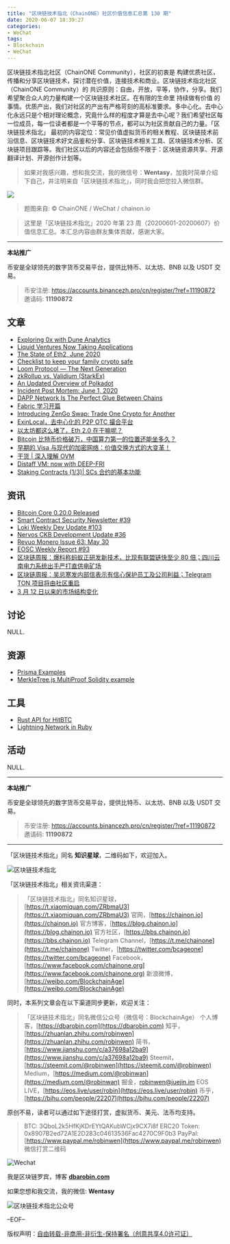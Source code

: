 ```yaml
---
title: "区块链技术指北（ChainONE）社区价值信息汇总第 130 期"
date: 2020-06-07 18:39:27
categories:
- WeChat
tags:
- Blockchain
- WeChat
---
```

区块链技术指北社区（ChainONE Community），社区的初衷是 构建优质社区，传播和分享区块链技术，探讨潜在价值，连接技术和商业。区块链技术指北社区（ChainONE Community）的 共识原则：自由，开放，平等，协作，分享。我们希望聚合众人的力量构建一个区块链技术社区。在有限的生命里 持续做有价值 的事情。优质产出，我们对社区的产出有严格苛刻的高标准要求。多中心化。去中心化永远只是个相对理论概念，究竟什么样的程度才算是去中心呢？我们希望社区每一位成员，每一位读者都是一个平等的节点，都可以为社区贡献自己的力量。「区块链技术指北」 最初的内容定位：常见价值虚拟货币的相关教程、区块链技术前沿信息、区块链技术好文品鉴和分享、区块链技术相关工具、区块链技术分析、区块链项目跟踪等。我们社区以后的内容还会包括但不限于：区块链资源共享、开源翻译计划、开源创作计划等。
<!-- more -->

> 如果对我感兴趣，想和我交流，我的微信号：**Wentasy**，加我时简单介绍下自己，并注明来自「区块链技术指北」，同时我会把您拉入微信群。

![](https://cdn.dbarobin.com/EFxCQjC.png)

> 题图来自: © ChainONE / WeChat / chainon.io

> 这里是「区块链技术指北」2020 年第 23 周（20200601-20200607）价值信息汇总。本汇总内容由群友集体贡献，感谢大家。

***

**本站推广**

币安是全球领先的数字货币交易平台，提供比特币、以太坊、BNB 以及 USDT 交易。

> 币安注册: https://accounts.binancezh.pro/cn/register/?ref=11190872
> 邀请码: **11190872**

## 文章

* [Exploring 0x with Dune Analytics](https://bbs.chainon.io/d/5785)
* [Liquid Ventures Now Taking Applications](https://bbs.chainon.io/d/5787)
* [The State of Eth2, June 2020](https://bbs.chainon.io/d/5789)
* [Checklist to keep your family crypto safe](https://bbs.chainon.io/d/5790)
* [Loom Protocol — The Next Generation](https://bbs.chainon.io/d/5792)
* [zkRollup vs. Validium (StarkEx)](https://bbs.chainon.io/d/5793)
* [An Updated Overview of Polkadot](https://bbs.chainon.io/d/5795)
* [Incident Post Mortem: June 1, 2020](https://bbs.chainon.io/d/5797)
* [DAPP Network Is The Perfect Glue Between Chains](https://bbs.chainon.io/d/5799)
* [Fabric 学习开篇](https://bbs.chainon.io/d/5800)
* [Introducing ZenGo Swap: Trade One Crypto for Another](https://bbs.chainon.io/d/5801)
* [ExinLocal，去中心化的 P2P OTC 撮合平台](https://bbs.chainon.io/d/5802)
* [以太坊都这么堵了，Eth 2.0 在干嘛呢？](https://bbs.chainon.io/d/5804)
* [Bitcoin 比特币价格破万，中国算力第一的位置还能坐多久？](https://bbs.chainon.io/d/5805)
* [早期的 Visa 与现代的加密网络：价值交换方式的大变革！](https://bbs.chainon.io/d/5811)
* [干货 | 深入理解 OVM](https://bbs.chainon.io/d/5812)
* [Distaff VM: now with DEEP-FRI](https://bbs.chainon.io/d/5813)
* [Staking Contracts (1/3)| SCs 合约的基本功能](https://bbs.chainon.io/d/5815)

## 资讯

* [Bitcoin Core 0.20.0 Released](https://bbs.chainon.io/d/5786)
* [Smart Contract Security Newsletter #39](https://bbs.chainon.io/d/5788)
* [Loki Weekly Dev Update #103](https://bbs.chainon.io/d/5791)
* [Nervos CKB Development Update #36](https://bbs.chainon.io/d/5794)
* [Revuo Monero Issue 63: May 30](https://bbs.chainon.io/d/5796)
* [EOSC Weekly Report #93](https://bbs.chainon.io/d/5798)
* [区块链周报：爆料称蚂蚁正研发新技术，比现有联盟链快至少 80 倍；四川云南电力系统出手严打直供电矿场](https://bbs.chainon.io/d/5803)
* [区块链周报：吴忌寒发内部信表示有信心保护员工及公司利益；Telegram TON 项目将由社区重启](https://bbs.chainon.io/d/5806)
* [3 月 12 日以来的市场结构变化](https://bbs.chainon.io/d/5814)

## 讨论

NULL.

## 资源

* [Prisma Examples](https://bbs.chainon.io/d/5808)
* [MerkleTree.js MultiProof Solidity example](https://bbs.chainon.io/d/5809)

## 工具

* [Rust API for HitBTC](https://bbs.chainon.io/d/5807)
* [Lightning Network in Ruby](https://bbs.chainon.io/d/5810)

## 活动

NULL.

***

**本站推广**

币安是全球领先的数字货币交易平台，提供比特币、以太坊、BNB 以及 USDT 交易。

> 币安注册: https://accounts.binancezh.pro/cn/register/?ref=11190872
> 邀请码: **11190872**

***

「区块链技术指北」同名 **知识星球**，二维码如下，欢迎加入。

![区块链技术指北](https://cdn.dbarobin.com/3YzonTR.png)

「区块链技术指北」相关资讯渠道：

> 「区块链技术指北」同名知识星球，[https://t.xiaomiquan.com/ZRbmaU3](https://t.xiaomiquan.com/ZRbmaU3)
> 官网，[https://chainon.io](https://chainon.io)
> 官方博客，[https://blog.chainon.io](https://blog.chainon.io)
> 官方社区，[https://bbs.chainon.io](https://bbs.chainon.io)
> Telegram Channel，[https://t.me/chainone](https://t.me/chainone)
> Twitter，[https://twitter.com/bcageone](https://twitter.com/bcageone)
> Facebook，[https://www.facebook.com/chainone.org](https://www.facebook.com/chainone.org)
> 新浪微博，[https://weibo.com/BlockchainAge](https://weibo.com/BlockchainAge)

同时，本系列文章会在以下渠道同步更新，欢迎关注：

> 「区块链技术指北」同名微信公众号（微信号：BlockchainAge）
> 个人博客，[https://dbarobin.com](https://dbarobin.com)
> 知乎，[https://zhuanlan.zhihu.com/robinwen](https://zhuanlan.zhihu.com/robinwen)
> 简书，[https://www.jianshu.com/c/a37698a12ba9](https://www.jianshu.com/c/a37698a12ba9)
> Steemit，[https://steemit.com/@robinwen](https://steemit.com/@robinwen)
> Medium，[https://medium.com/@robinwan](https://medium.com/@robinwan)
> 掘金，[robinwen@juejin.im](https://juejin.im/user/5673ccae60b2260ee435f89a/posts)
> EOS LIVE，[https://eos.live/user/robin](https://eos.live/user/robin)
> 币乎，[https://bihu.com/people/22207](https://bihu.com/people/22207)

原创不易，读者可以通过如下途径打赏，虚拟货币、美元、法币均支持。

> BTC: 3QboL2k5HfKjKDrEYtQAKubWCjx9CX7i8f
> ERC20 Token: 0x8907B2ed72A1E2D283c04613536Fac4270C9F0b3
> PayPal: [https://www.paypal.me/robinwen](https://www.paypal.me/robinwen)
> 微信打赏二维码

![Wechat](https://cdn.dbarobin.com/SzoNl5b.jpg)

我是区块链罗宾，博客 **[dbarobin.com](https://dbarobin.com/)**

如果您想和我交流，我的微信: **Wentasy**

![区块链技术指北公众号](https://cdn.dbarobin.com/w0wignb.png)

–EOF–

版权声明：[自由转载-非商用-非衍生-保持署名（创意共享4.0许可证）](http://creativecommons.org/licenses/by-nc-nd/4.0/deed.zh)